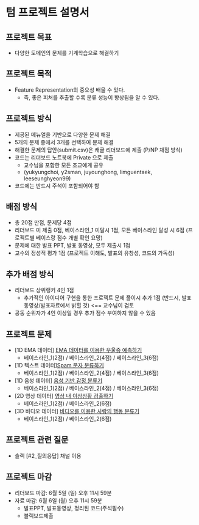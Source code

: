 
# 텀 프로젝트 설명서

## 프로젝트 목표
- 다양한 도메인의 문제를 기계학습으로 해결하기 
 
## 프로젝트 목적
- Feature Representation의 중요성 배울 수 있다.
  - 즉, 좋은 피쳐를 추출할 수록 분류 성능이 향상됨을 알 수 있다.

## 프로젝트 방식
- 제공된 메뉴얼을 기반으로 다양한 문제 해결
- 5개의 문제 중에서 3개를 선택하여 문제 해결
- 해결한 문제의 답안(submit.csv)은 캐글 리더보드에 제출 (P/NP 채점 방식)
- 코드는 리더보드 노트북에 Private 으로 제출
  - 교수님을 포함한 모든 조교에게 공유
  - (yukyungchoi, y2sman, juyounghong, limguentaek, leeseunghyeon99)
- 코드에는 반드시 주석이 포함되어야 함

## 배점 방식
- 총 20점 만점, 문제당 4점
- 리더보드 미 제출 0점, 베이스라인_1 미달시 1점, 모든 베이스라인 달성 시 6점 (프로젝트별 베이스랑 점수 개별 확인 요망)
- 문제에 대한 발표 PPT, 발표 동영상, 모두 제출시 1점
- 교수의 정성적 평가 1점 (프로젝트 이해도, 발표의 유창성, 코드의 가독성)

## 추가 배점 방식
- 리더보드 상위랭커 4인 1점
  - 추가적인 아이디어 구현을 통한 프로젝트 문제 풀이시 추가 1점 (반드시, 발표 동영상/발표자료에서 밝힐 것) <== 교수님이 검토 
- 공동 순위자가 4인 이상일 경우 추가 점수 부여하지 않을 수 있음

## 프로젝트 문제
- [1D EMA 데이터] [EMA 데이터를 이용한 우울증 예측하기](https://www.kaggle.com/t/55e0d4ef65a34a1fad43babc0ae041c1)
  - 베이스라인_1(2점) / 베이스라인_2(4점) / 베이스라인_3(6점)
- [1D 텍스트 데이터][Spam 문자 분류하기](https://www.kaggle.com/t/eb94cdb7a60b4395b1a6b6be0e04454b)
  - 베이스라인_1(2점) / 베이스라인_2(4점) / 베이스라인_3(6점)
- [1D 음성 데이터] [음성 기반 감정 분류기](https://www.kaggle.com/t/977f8474118a4536b18893b3c0cad230)
  - 베이스라인_1(2점) / 베이스라인_2(4점) / 베이스라인_3(6점)
- [2D 영상 데이터] [영상 내 이상상황 검출하기](https://www.kaggle.com/t/9fabd67703544ef596ae38f4e18e9f6b)
  - 베이스라인_1(2점) / 베이스라인_2(6점)
- [3D 비디오 데이터] [비디오를 이용한 사람의 행동 분류기](https://www.kaggle.com/t/015190c379334be891a7d8e716167c6f)
  - 베이스라인_1(2점) / 베이스라인_2(6점)  
  
## 프로젝트 관련 질문
- 슬랙 [#2_질의응답] 채널 이용

## 프로젝트 마감
- 리더보드 마감: 6월 5일 (일) 오후 11시 59분 
- 자료 마감: 6월 6일 (월) 오후 11시 59분 
  - 발표PPT, 발표동영상, 정리된 코드(주석필수) 
  - 블랙보드제출

